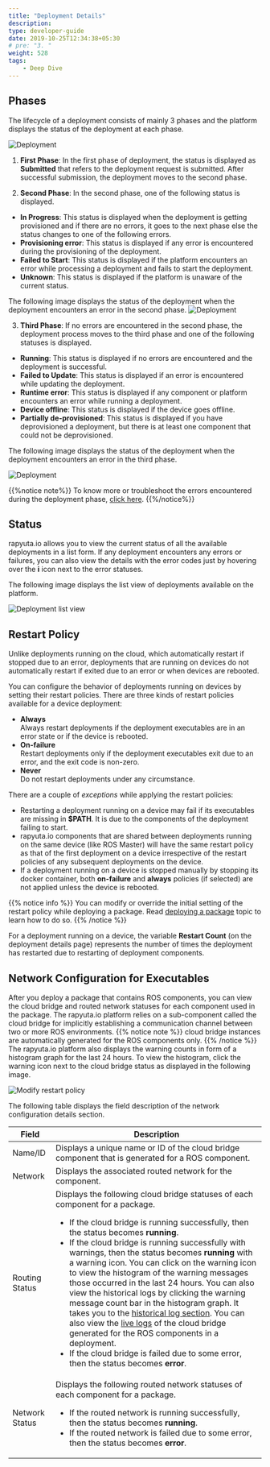 ```yaml
---
title: "Deployment Details"
description:
type: developer-guide
date: 2019-10-25T12:34:38+05:30
# pre: "3. "
weight: 528
tags:
    - Deep Dive
---
```

## Phases
The lifecycle of a deployment consists of mainly 3 phases and the platform displays the status of the deployment at each phase. 

![Deployment](/images/core-concepts/deployments/deployment-phase.png?classes=border,shadow&width=60pc)

1. **First Phase**: In the first phase of deployment, the status is displayed as **Submitted** that refers to the deployment request is submitted. After successful submission, the deployment moves to the second phase.

2. **Second Phase**: In the second phase, one of the following status is displayed.

* **In Progress**: This status is displayed when the deployment is getting provisioned  and if there are no errors, it goes to the next phase else the status changes to one of the following errors. 
* **Provisioning error**: This status is displayed if any error is encountered during the provisioning of the deployment.
* **Failed to Start**:  This status is displayed if the platform encounters an error while processing a deployment and fails to start the deployment.
* **Unknown**: This status is displayed if the platform is unaware of the current status.

The following image displays the status of the deployment when the deployment encounters an error in the second phase.
![Deployment](/images/core-concepts/deployments/second-stage-error.png?classes=border,shadow&width=60pc) 

3. **Third Phase**: If no errors are encountered in the second phase, the deployment process moves to the third phase and one of the following statuses is displayed.

* **Running**: This status is displayed if no errors are encountered and the deployment is successful.
* **Failed to Update**: This status is displayed if an error is encountered while updating the deployment. 
* **Runtime error**: This status is displayed if any component or platform encounters an error while running a deployment. 
* **Device offline**: This status is displayed if the device goes offline.
* **Partially de-provisioned**: This status is displayed if you have deprovisioned a deployment, but there is at least one component that could not be deprovisioned.

The following image displays the status of the deployment when the deployment encounters an error in the third phase.

![Deployment](/images/core-concepts/deployments/third-stage-error.png?classes=border,shadow&width=60pc) 


{{%notice note%}}
To know more or troubleshoot the errors encountered during the deployment phase, [click here](/6_troubleshoot/611_deployment-error-codes/#error-codes).
{{%/notice%}}



## Status
rapyuta.io allows you to view the current status of all the available deployments in a list form. If any deployment encounters any errors or failures, you can also view the details with the error codes just by hovering over the **i** icon next to the error statuses. 

The following image displays the list view of deployments available on the platform.

![Deployment list view](/images/core-concepts/deployments/deployment-list-view.png?classes=border,shadow&width=50pc)



## Restart Policy

Unlike deployments running on the cloud, which automatically restart
if stopped due to an error, deployments that are running on devices
do not automatically restart if exited due to an error or when devices
are rebooted.

You can configure the behavior of deployments running on devices by
setting their restart policies. There are three kinds of restart policies
available for a device deployment:

* **Always**    
  Always restart deployments if the deployment executables are in an error state or if the device is rebooted.
* **On-failure**    
  Restart deployments only if the deployment executables exit due to an error, and the exit code is non-zero.
* **Never**    
  Do not restart deployments under any circumstance.

There are a couple of *exceptions* while applying the restart policies:

* Restarting a deployment running on a device may fail if its executables
  are missing in **$PATH**. It is due to the components of the
  deployment failing to start.
* rapyuta.io components that are shared between deployments running on the
  same device (like ROS Master) will have the same restart policy as
  that of the first deployment on a device irrespective of the restart
  policies of any subsequent deployments on the device.
* If a deployment running on a device is stopped
  manually by stopping its docker container,
  both **on-failure** and **always** policies (if selected) are not
  applied unless the device is rebooted.

{{% notice info %}}
You can modify or override the initial setting of the restart policy while
deploying a package. Read [deploying a package](/3_how-tos/33_software-development/334_deploy-packages/) topic to learn how to do so.
{{% /notice %}}

For a deployment running on a device, the variable
**Restart Count** (on the deployment details page) represents the
number of times the deployment has restarted due to restarting of
deployment components.

## Network Configuration for Executables
 After you deploy a package that contains ROS components, you can view the cloud bridge and routed network statuses for each component used in the package. The rapyuta.io platform relies on a sub-component called the cloud bridge for implicitly establishing a communication channel between two or more ROS environments.
 {{% notice note %}}
cloud bridge instances are automatically generated for the ROS components only.
{{% /notice %}} 
 The rapyuta.io platform also displays the warning counts in form of a histogram graph for the last 24 hours. To view the histogram, click the warning icon next to the cloud bridge status as displayed in the following image.

 ![Modify restart policy](/images/multi-robot-communication/cb-warning-log.png?classes=border,shadow&width=40pc)

The following table displays the field description of the network configuration details section.

| Field | Description |
| ------ | ----------- |
| Name/ID | Displays a unique name or ID of the cloud bridge component that is generated for a ROS component. |
| Network | Displays the associated routed network for the component. |
| Routing Status | Displays the following cloud bridge statuses of each component for a package. <ul><li>If the cloud bridge is running successfully, then the status becomes **running**.</li><li>If the cloud bridge is running successfully with warnings, then the status becomes **running** with a warning icon. You can click on the warning icon to view the histogram of the warning messages those occurred in the last 24 hours. You can also view the historical logs by clicking the warning message count bar in the histogram graph. It takes you to the [historical log section](/3_how-tos/35_tooling_and_debugging/debugging-logs/#stdout-logs). You can also view the [live logs](/3_how-tos/35_tooling_and_debugging/debugging-logs/#indexed-logs) of the cloud bridge generated for the ROS components in a deployment.</li><li>If the cloud bridge is failed due to some error, then the status becomes **error**.</li></ul> |
|Network Status | Displays the following routed network statuses of each component for a package. <ul><li>If the routed network is running successfully, then the status becomes **running**.</li><li>If the routed network is failed due to some error, then the status becomes **error**.</li></ul> |
